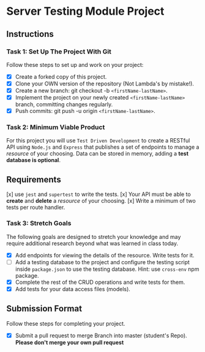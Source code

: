 # Server Testing Module Project

## Instructions

### Task 1: Set Up The Project With Git

Follow these steps to set up and work on your project:

- [x] Create a forked copy of this project.
- [x] Clone your OWN version of the repository (Not Lambda's by mistake!).
- [x] Create a new branch: git checkout -b `<firstName-lastName>`.
- [x] Implement the project on your newly created `<firstName-lastName>` branch, committing changes regularly.
- [x] Push commits: git push -u origin `<firstName-lastName>`.

### Task 2: Minimum Viable Product

For this project you will use `Test Driven Development` to create a RESTful API using `Node.js` and `Express` that publishes a set of endpoints to manage a _resource_ of your choosing. Data can be stored in memory, adding a **test database is optional**.

## Requirements

[x] use `jest` and `supertest` to write the tests.
[x] Your API must be able to **create** and **delete** a _resource_ of your choosing.
[x] Write a minimum of two tests per route handler.

### Task 3: Stretch Goals

The following goals are designed to stretch your knowledge and may require additional research beyond what was learned in class today.

- [x] Add endpoints for viewing the details of the resource. Write tests for it.
- [ ] Add a testing database to the project and configure the testing script inside `package.json` to use the testing database. Hint: use `cross-env` npm package.
- [x] Complete the rest of the CRUD operations and write tests for them.
- [x] Add tests for your data access files (models).

## Submission Format

Follow these steps for completing your project.

- [x] Submit a pull request to merge <firstName-lastName> Branch into master (student's  Repo). **Please don't merge your own pull request**
